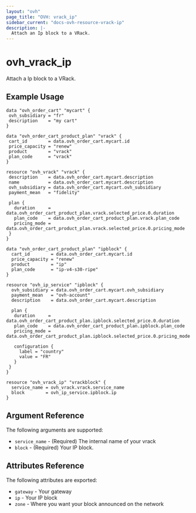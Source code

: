 ```yaml
---
layout: "ovh"
page_title: "OVH: vrack_ip"
sidebar_current: "docs-ovh-resource-vrack-ip"
description: |-
  Attach an Ip block to a VRack.
---
```


# ovh_vrack_ip

Attach a Ip block to a VRack.

## Example Usage

```hcl
data "ovh_order_cart" "mycart" {
 ovh_subsidiary = "fr"
 description    = "my cart"
}

data "ovh_order_cart_product_plan" "vrack" {
 cart_id        = data.ovh_order_cart.mycart.id
 price_capacity = "renew"
 product        = "vrack"
 plan_code      = "vrack"
}

resource "ovh_vrack" "vrack" {
 description    = data.ovh_order_cart.mycart.description
 name           = data.ovh_order_cart.mycart.description
 ovh_subsidiary = data.ovh_order_cart.mycart.ovh_subsidiary
 payment_mean   = "fidelity"

 plan {
   duration     = data.ovh_order_cart_product_plan.vrack.selected_price.0.duration
   plan_code    = data.ovh_order_cart_product_plan.vrack.plan_code
   pricing_mode = data.ovh_order_cart_product_plan.vrack.selected_price.0.pricing_mode
 }
}

data "ovh_order_cart_product_plan" "ipblock" {
  cart_id        = data.ovh_order_cart.mycart.id
  price_capacity = "renew"
  product        = "ip"
  plan_code      = "ip-v4-s30-ripe"
}

resource "ovh_ip_service" "ipblock" {
  ovh_subsidiary = data.ovh_order_cart.mycart.ovh_subsidiary
  payment_mean   = "ovh-account"
  description    = data.ovh_order_cart.mycart.description

  plan {
   duration     = data.ovh_order_cart_product_plan.ipblock.selected_price.0.duration
   plan_code    = data.ovh_order_cart_product_plan.ipblock.plan_code
   pricing_mode = data.ovh_order_cart_product_plan.ipblock.selected_price.0.pricing_mode

   configuration {
     label = "country"
     value = "FR"
   }
 }
}

resource "ovh_vrack_ip" "vrackblock" {
  service_name = ovh_vrack.vrack.service_name
  block        = ovh_ip_service.ipblock.ip
}
```

## Argument Reference

The following arguments are supported:

* `service_name` - (Required) The internal name of your vrack
* `block` - (Required) Your IP block.
    
## Attributes Reference

The following attributes are exported:

* `gateway` - Your gateway
* `ip` - Your IP block
* `zone` - Where you want your block announced on the network
